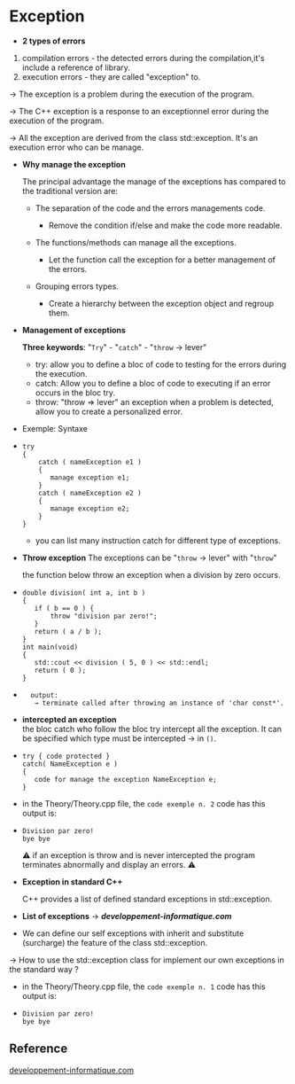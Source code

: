 # Exception	
* **2 types of errors**	
 1. compilation errors - the detected errors during the compilation,it's include a reference of library.
 2.	execution errors - they are called "exception" to.

 → The exception is a problem during the execution of the program.

 → The C++ exception is a response to an exceptionnel error during the execution of the program.
								
 →	All the exception are derived from the class std::exception. It's an execution error who can be manage.

* **Why manage the exception**	
 
  The principal advantage the manage of the exceptions has compared to the traditional version are:
   * The separation of the code and the errors managements code.
   
      * Remove the condition if/else and make the code more readable.

   * The functions/methods can manage all the exceptions.
     * Let the function call the exception for a better management of the errors.
   * Grouping errors types.
     * Create a hierarchy between the exception object and regroup them.

* **Management of exceptions**	
 
  **Three keywords**:	"`Try`" - "`catch`" - "`throw` → lever"
     * try:	allow you to define a bloc of code to testing for the errors during the execution.
     * catch:	Allow you to define a bloc of code to executing if an error occurs in the bloc try.
     * throw:	"throw => lever" an exception when a problem is detected, allow you to create a personalized error.
                
* Exemple:			Syntaxe
*     try
      {
          catch ( nameException e1 )
          { 
             manage exception e1;
          } 
          catch ( nameException e2 )
          {
             manage exception e2;
          }
      }

     * you can list many instruction catch for different type of exceptions.

* **Throw exception**	The exceptions can be "`throw` → lever" with "`throw`"

  the function below throw an exception when a division by zero occurs.
*     double division( int a, int b )
      { 
         if ( b == 0 ) {
             throw "division par zero!";
         }
         return ( a / b ); 
      }
      int main(void)
      { 
         std::cout << division ( 5, 0 ) << std::endl; 
         return ( 0 ); 
      }

*       output:
         → terminate called after throwing an instance of 'char const*'.

* **intercepted an exception**	
 the bloc catch who follow the bloc try intercept all the exception. It can be specified which type must be intercepted → in `()`.

*     try { code protected }
      catch( NameException e )
      { 
         code for manage the exception NameException e;
      }

* in the Theory/Theory.cpp file, the `code exemple n. 2` code has this output is:
*     Division par zero!
      bye bye

 
  ⚠️ 	if an exception is throw and is never intercepted the program terminates abnormally and display an errors. ⚠️
 
* **Exception in standard C++**	
 
   C++ provides a list of defined standard exceptions in std::exception.


* **List of exceptions** →  ***developpement-informatique.com***
											

* We can define our self exceptions with inherit and substitute (surcharge)
the feature of the class std::exception.
 
→ How to use the std::exception class for implement our own exceptions in the standard way ?

* in the Theory/Theory.cpp file, the `code exemple n. 1` code has this output is:
* 
      Division par zero!	
      bye bye

## Reference

[developpement-informatique.com](https://developpement-informatique.com/article/366/la-gestion-dexceptions-en-c++---declaration--utilisation-et-personnalisation)